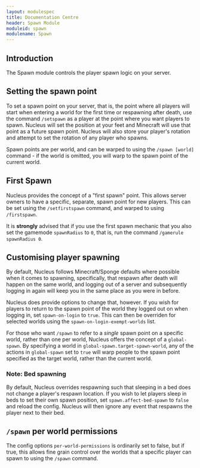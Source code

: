 ```yaml
---
layout: modulespec
title: Documentation Centre
header: Spawn Module
moduleid: spawn
modulename: Spawn
---
```


## Introduction

The Spawn module controls the player spawn logic on your server.

## Setting the spawn point

To set a spawn point on your server, that is, the point where all players will start when entering a world for the first
time or respawning after death, use the command `/setspawn` as a player at the point where you want players to spawn. 
Nucleus will set the position at your feet and Minecraft will use that point as a future spawn point. Nucleus will also 
store your player's rotation and attempt to set the rotation of any player who spawns.

Spawn points are per world, and can be warped to using the `/spawn [world]` command - if the world is omitted, you will
warp to the spawn point of the current world. 

## First Spawn

Nucleus provides the concept of a "first spawn" point. This allows server owners to have a specific, separate, spawn 
point for new players. This can be set using the `/setfirstspawn` command, and warped to using `/firstspawn`.

It is **strongly** advised that if you use the first spawn mechanic that you also set the gamemode `spawnRadius` to 
`0`, that is, run the command `/gamerule spawnRadius 0`.

## Customising player spawning

By default, Nucleus follows Minecraft/Sponge defaults where possible when it comes to spawning, specifically, that
respawn after death will happen on the same world, and logging out of a server and subsequently logging in again will
keep you in the same place as you were in before.

Nucleus does provide options to change that, however. If you wish for players to return to the spawn point of the world
they logged out on when logging in, set `spawn-on-login` to `true`. This can then be overriden for selected worlds using
the `spawn-on-login-exempt-worlds` list.

For those who want `/spawn` to refer to a _single_ spawn point on a specific world, rather than one per world, Nucleus
offers the concept of a `global-spawn`. By specifying a world in `global-spawn.target-spawn-world`, any of the actions
in `global-spawn` set to `true`  will warp people to the spawn point specified as the target world, rather than the
current world. 

<a class="anchor" id="bed-spawn"></a>

### Note: Bed spawning

By default, Nucleus overrides respawning such that sleeping in a bed does not change a player's respawn location. If
you wish to let players sleep in beds to set their own spawn position, set `spawn.affect-bed-spawn` to `false` and 
reload the config. Nucleus will then ignore any event that respawns the player next to their bed.

## `/spawn` per world permissions

The config options `per-world-permissions` is ordinarily set to false, but if true, this allows fine grain control over
the worlds that a specific player can spawn to using the `/spawn` command.